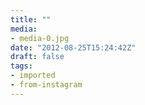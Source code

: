 ```yaml
---
title: ""
media:
- media-0.jpg
date: "2012-08-25T15:24:42Z"
draft: false
tags:
- imported
- from-instagram
---
```


